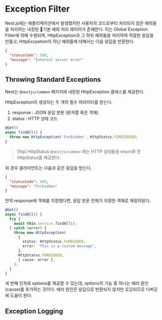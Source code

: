 # Exception Filter
Nest.js에는 애플리케이션에서 발생했지만 사용자의 코드로부터 처리되지 않은 예외들을 처리하는 내장된 기본 예외 처리 레이어가 존재한다. 이는 Global Exception Filter에 의해 수행되며, HttpException과 그 하위 예외들을 처리하여 적절한 응답을 만들고, HttpExcpetion이 아닌 예외들에 대해서는 다음 응답을 반환한다.
```json
{
  "statusCode": 500,
  "message": "Internal server error"
}
```

## Throwing Standard Exceptions
Nest는 `@nestjs/common` 패키지에 내장된 HttpException 클래스를 제공한다. 

HttpException의 생성자는 두 개의 필수 파라미터를 받는다.
1. response : JSON 응답 본문 (문자열 혹은 객체)
2. status : HTTP 상태 코드

```ts
@Get()
async findAll() {
  throw new HttpException('Forbidden', HttpStatus.FORBIDDEN);
}
```

> [!tip] HttpStatus
> `@nestjs/common` 에는 HTTP 상태들을 enum화 한 HttpStatus를 제공한다.

위 경우 클라이언트는 다음과 같은 응답을 받는다.
```json
{
  "statusCode": 403,
  "message": "Forbidden"
}
```

만약 response에 객체를 지정했다면, 응답 본문 전체가 지정한 객체로 재정의된다.

```ts
@Get()
async findAll() {
  try {
    await this.service.findAll();
  } catch (error) {
    throw new HttpException(
      {
        status: HttpStatus.FORBIDDEN,
        error: 'This is a custom message',
      },
      HttpStatus.FORBIDDEN,
      { cause: error },
    );
  }
}
```

세 번째 인자로 options를 제공할 수 있는데, options의 기능 중 하나는 에러 원인(cause)를 추가하는 것이다. 에러 원인은 응답으로 반환되지 않지만 로깅되므로 디버깅에 도움이 된다.

## Exception Logging
